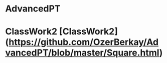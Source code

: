 # AdvancedPT
# ClassWork2 [ClassWork2] (https://github.com/OzerBerkay/AdvancedPT/blob/master/Square.html)
